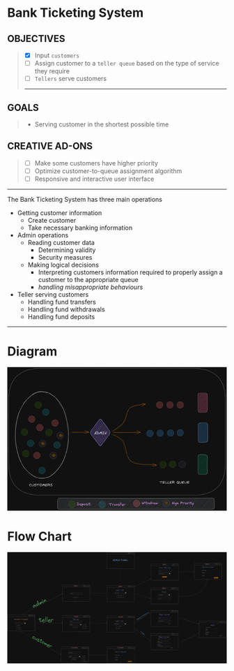 # Bank Ticketing System

## OBJECTIVES
> - [x] Input `customers`
> - [ ] Assign customer to a `teller queue` based on the type of service they require
> - [ ] `Tellers` serve customers
> ---

## GOALS
> - Serving customer in the shortest possible time
> 

## CREATIVE AD-ONS
> - [ ] Make some customers have higher priority
> - [ ] Optimize customer-to-queue assignment algorithm 
> - [ ] Responsive and interactive user interface

---
The Bank Ticketing System has three main operations
- Getting customer information
	- Create customer
	- Take necessary banking information
- Admin operations
	- Reading customer data
		- Determining validity
		- Security measures
	- Making logical decisions
		- Interpreting customers information required to properly assign a customer to the appropriate queue
		- *handling misappropriate behaviours*
- Teller serving customers 
	- Handling fund transfers
	- Handling fund withdrawals
	- Handling fund deposits

---
# Diagram
![image](./Snip/bank%20queue.png)

# Flow Chart
![flow-chart](./Snip/banking%20ticketing%20system.png)

